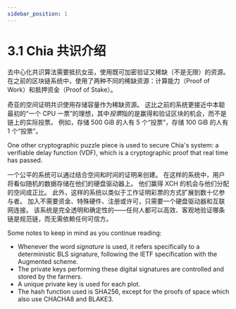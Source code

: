 ```yaml
---
sidebar_position: 1
---
```


# 3.1 Chia 共识介绍

去中心化共识算法需要抵抗女巫，使用既可加密验证又稀缺（不是无限）的资源。 在之前的区块链系统中，使用了两种不同的稀缺资源：计算能力（Proof of Work）和抵押资金（Proof of Stake）。

奇亚的空间证明共识使用存储容量作为稀缺资源。 这比之前的系统更接近中本聪最初的“一个 CPU 一票”的理想，其中*投票*指的是赢得和验证区块的机会，而不是链上的实际投票。 例如，存储 500 GiB 的人有 5 个“投票”，存储 100 GiB 的人有 1 个“投票”。

One other cryptographic puzzle piece is used to secure Chia's system: a verifiable delay function (VDF), which is a cryptographic proof that real time has passed.

一个公平的系统可以通过结合空间和时间的证明来创建。 在这样的系统中，用户将看似随机的数据存储在他们的硬盘驱动器上。 他们赢得 XCH 的机会与他们分配的空间成正比。 此外，这样的系统以类似于工作证明彩票的方式扩展到数十亿参与者。 加入不需要资金、特殊硬件、注册或许可，只需要一个硬盘驱动器和互联网连接。 该系统是完全透明和确定性的——任何人都可以高效、客观地验证哪条链是规范链，而无需依赖任何可信方。

Some notes to keep in mind as you continue reading:

- Whenever the word _signature_ is used, it refers specifically to a deterministic BLS signature, following the IETF specification with the Augmented scheme.
- The private keys performing these digital signatures are controlled and stored by the farmers.
- A unique private key is used for each plot.
- The hash function used is SHA256, except for the proofs of space which also use CHACHA8 and BLAKE3.
